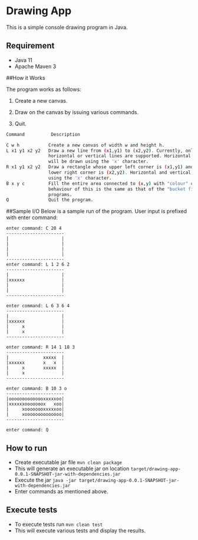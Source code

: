 # Drawing App

This is a simple console drawing program in Java.

## Requirement

- Java 11
- Apache Maven 3

##How it Works

The program works as follows:

1. Create a new canvas.

2. Draw on the canvas by issuing various commands.

3. Quit.

````bash
Command	         Description

C w h	        Create a new canvas of width w and height h.
L x1 y1 x2 y2	Draw a new line from (x1,y1) to (x2,y2). Currently, only
                horizontal or vertical lines are supported. Horizontal and vertical lines
                will be drawn using the 'x' character.
R x1 y1 x2 y2	Draw a rectangle whose upper left corner is (x1,y1) and
                lower right corner is (x2,y2). Horizontal and vertical lines will be drawn
                using the 'x' character.
B x y c	        Fill the entire area connected to (x,y) with "colour" c. The
                behaviour of this is the same as that of the "bucket fill" tool in paint
                programs.
Q               Quit the program.


````
##Sample I/O
Below is a sample run of the program. User input is prefixed with enter command:

````
enter command: C 20 4
----------------------
|                    |
|                    |
|                    |
|                    |
----------------------
enter command: L 1 2 6 2
----------------------
|                    |
|xxxxxx              |
|                    |
|                    |
----------------------

enter command: L 6 3 6 4
----------------------
|                    |
|xxxxxx              |
|     x              |
|     x              |
----------------------

enter command: R 14 1 18 3
----------------------
|             xxxxx  |
|xxxxxx       x   x  |
|     x       xxxxx  |
|     x              |
----------------------

enter command: B 10 3 o
----------------------
|oooooooooooooxxxxxoo|
|xxxxxxooooooox   xoo|
|     xoooooooxxxxxoo|
|     xoooooooooooooo|
----------------------

enter command: Q
````
## How to run

- Create executable jar file `mvn clean package`
- This will generate an executable jar on location `target/drawing-app-0.0.1-SNAPSHOT-jar-with-dependencies.jar`
- Execute the jar `java -jar target/drawing-app-0.0.1-SNAPSHOT-jar-with-dependencies.jar`
- Enter commands as mentioned above.

## Execute tests

- To execute tests run `mvn clean test`
- This will execute various tests and display the results.
